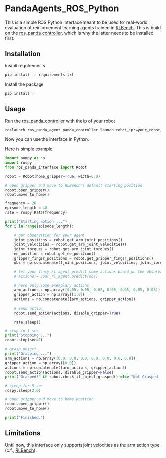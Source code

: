# PandaAgents_ROS_Python
This is a simple ROS Python interface meant to be used for real-world evaluation of reinforcement learning agents trained in [RLBench](https://github.com/stepjam/RLBench). This is build on the 
[ros_panda_controller](https://github.com/robfiras/ros_panda_controller), which is why the latter needs to be installed first.

## Installation
Install requirements
```bash
pip install -r requirements.txt
```

Install the package
```bash
pip install .
```


## Usage
Run the [ros_panda_controller](https://github.com/robfiras/ros_panda_controller) with the ip of your robot
```bash
roslaunch ros_panda_agent panda_controller.launch robot_ip:=your_robot_ip

```
Now you can use the interface in Python.

[Here](example/test_api.py) is simple example

```Python
import numpy as np
import rospy 
from ros_panda_interface import Robot

robot = Robot(home_gripper=True, width=0.0)

# open gripper and move to RLBench's default starting position
robot.open_gripper()
robot.move_to_home()

frequency = 20
episode_length = 40
rate = rospy.Rate(frequency)

print("Starting motion ...")
for i in range(episode_length):

    # get observation for your agent
    joint_positions = robot.get_arm_joint_positions()
    joint_velocities = robot.get_arm_joint_velocities()
    joint_torques = robot.get_arm_joint_torques()
    ee_position = robot.get_ee_position()
    gripper_finger_positions = robot.get_gripper_finger_positions()
    obs = np.concatenate([joint_positions, joint_velocities, joint_torques, ee_position, gripper_finger_positions])

    # let your fancy rl agent predict some actions based on the observations
    # actions = your_rl_agent.predict(obs)

    # here only some exemplary actions
    arm_actions = np.array([0.05, 0.05, 0.05, 0.05, 0.05, 0.05, 0.05])
    gripper_action = np.array([1.0])
    actions = np.concatenate([arm_actions, gripper_action])
    
    # send action
    robot.send_action(actions, disable_gripper=True)

    rate.sleep()

# stop in 1 sec
print("Stopping ...")
robot.stop(sec=1)

# grasp object
print("Grasping ...")
arm_actions = np.array([0.0, 0.0, 0.0, 0.0, 0.0, 0.0, 0.0])
gripper_action = np.array([0.0])
actions = np.concatenate([arm_actions, gripper_action])
robot.send_action(actions, disable_gripper=False)
print("Grasped!" if robot.check_if_object_grasped() else "Not Grasped...")

# sleep for 5 sec
rospy.sleep(2.0)

# open gripper and move to home position
robot.open_gripper()
robot.move_to_home()

print("Finished.")
```

## Limitations
Until now, this interface only supports joint velocities as the arm action type (c.f., [RLBench](https://github.com/stepjam/RLBench)). 